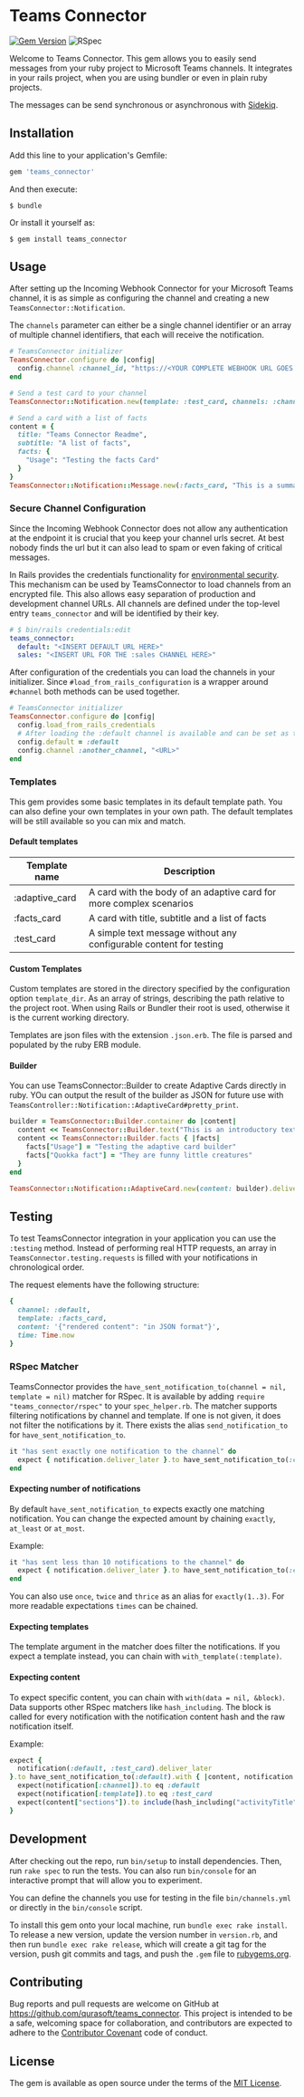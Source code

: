 # Teams Connector

[![Gem Version](https://badge.fury.io/rb/teams_connector.svg)](https://badge.fury.io/rb/teams_connector)
![RSpec](https://github.com/qurasoft/teams_connector/actions/workflows/ruby.yml/badge.svg)

Welcome to Teams Connector. This gem allows you to easily send messages from your ruby project to Microsoft Teams channels.
It integrates in your rails project, when you are using bundler or even in plain ruby projects.

The messages can be send synchronous or asynchronous with [Sidekiq](https://github.com/mperham/sidekiq). 

## Installation

Add this line to your application's Gemfile:

```ruby
gem 'teams_connector'
```

And then execute:

    $ bundle

Or install it yourself as:

    $ gem install teams_connector

## Usage
After setting up the Incoming Webhook Connector for your Microsoft Teams channel, it is as simple as configuring the channel and creating a new `TeamsConnector::Notification`.

The `channels` parameter can either be a single channel identifier or an array of multiple channel identifiers, that each will receive the notification. 

```ruby
# TeamsConnector initializer
TeamsConnector.configure do |config|
  config.channel :channel_id, "https://<YOUR COMPLETE WEBHOOK URL GOES HERE>"
end

# Send a test card to your channel
TeamsConnector::Notification.new(template: :test_card, channels: :channel_id).deliver_later

# Send a card with a list of facts
content = {
  title: "Teams Connector Readme",
  subtitle: "A list of facts",
  facts: {
    "Usage": "Testing the facts Card"
  }
}
TeamsConnector::Notification::Message.new(:facts_card, "This is a summary", content).deliver_later
```

### Secure Channel Configuration
Since the Incoming Webhook Connector does not allow any authentication at the endpoint it is crucial that you keep your channel urls secret.
At best nobody finds the url but it can also lead to spam or even faking of critical messages.

In Rails provides the credentials functionality for [environmental security](https://edgeguides.rubyonrails.org/security.html#environmental-security). This mechanism can be used by TeamsConnector to load channels from an encrypted file. This also allows easy separation of production and development channel URLs.
All channels are defined under the top-level entry `teams_connector` and will be identified by their key.
```yaml
# $ bin/rails credentials:edit
teams_connector:
  default: "<INSERT DEFAULT URL HERE>"
  sales: "<INSERT URL FOR THE :sales CHANNEL HERE>"
```

After configuration of the credentials you can load the channels in your initializer.
Since `#load_from_rails_configuration` is a wrapper around `#channel` both methods can be used together.

```ruby
# TeamsConnector initializer
TeamsConnector.configure do |config|
  config.load_from_rails_credentials
  # After loading the :default channel is available and can be set as the default 
  config.default = :default
  config.channel :another_channel, "<URL>"
end
```

### Templates
This gem provides some basic templates in its default template path. You can also define your own templates in your own path.
The default templates will be still available so you can mix and match.

#### Default templates

| Template name  | Description                                                         |
|----------------|---------------------------------------------------------------------|
| :adaptive_card | A card with the body of an adaptive card for more complex scenarios |
| :facts_card    | A card with title, subtitle and a list of facts                     |
| :test_card     | A simple text message without any configurable content for testing  |

#### Custom Templates

Custom templates are stored in the directory specified by the configuration option `template_dir`. As an array of strings, describing the path relative to the project root. When using Rails or Bundler their root is used, otherwise it is the current working directory.

Templates are json files with the extension `.json.erb`. The file is parsed and populated by the ruby ERB module.

#### Builder

You can use TeamsConnector::Builder to create Adaptive Cards directly in ruby. YOu can output the result of the builder as JSON for future use with `TeamsController::Notification::AdaptiveCard#pretty_print`.

```ruby
builder = TeamsConnector::Builder.container do |content|
  content << TeamsConnector::Builder.text("This is an introductory text for the following facts")
  content << TeamsConnector::Builder.facts { |facts|
    facts["Usage"] = "Testing the adaptive card builder"
    facts["Quokka fact"] = "They are funny little creatures"
  }
end

TeamsConnector::Notification::AdaptiveCard.new(content: builder).deliver_later
```

## Testing

To test TeamsConnector integration in your application you can use the `:testing` method.
Instead of performing real HTTP requests, an array in `TeamsConnector.testing.requests` is filled with your notifications in chronological order.

The request elements have the following structure:
```ruby
{
  channel: :default,
  template: :facts_card,
  content: '{"rendered content": "in JSON format"}',
  time: Time.now
}
```

### RSpec Matcher
TeamsConnector provides the `have_sent_notification_to(channel = nil, template = nil)` matcher for RSpec.
It is available by adding `require "teams_connector/rspec"` to your `spec_helper.rb`.
The matcher supports filtering notifications by channel and template. If one is not given, it does not filter the notifications by it.
There exists the alias `send_notification_to` for `have_sent_notification_to`.

```ruby
it "has sent exactly one notification to the channel" do
  expect { notification.deliver_later }.to have_sent_notification_to(:channel)
end
```

#### Expecting number of notifications
By default `have_sent_notification_to` expects exactly one matching notification.
You can change the expected amount by chaining `exactly`, `at_least` or `at_most`.

Example:
```ruby
it "has sent less than 10 notifications to the channel" do
  expect { notification.deliver_later }.to have_sent_notification_to(:channel).at_most(10)
end
```

You can also use `once`, `twice` and `thrice` as an alias for `exactly(1..3)`.
For more readable expectations `times` can be chained.

#### Expecting templates
The template argument in the matcher does filter the notifications.
If you expect a template instead, you can chain with `with_template(:template)`.

#### Expecting content
To expect specific content, you can chain with `with(data = nil, &block)`.
Data supports other RSpec matchers like `hash_including`.
The block is called for every notification with the notification content hash and the raw notification itself.

Example:
```ruby
expect {
  notification(:default, :test_card).deliver_later
}.to have_sent_notification_to(:default).with { |content, notification|
  expect(notification[:channel]).to eq :default
  expect(notification[:template]).to eq :test_card
  expect(content["sections"]).to include(hash_including("activityTitle", "activitySubtitle", "facts", "markdown" => true))
}
```
## Development

After checking out the repo, run `bin/setup` to install dependencies. Then, run `rake spec` to run the tests. You can also run `bin/console` for an interactive prompt that will allow you to experiment.

You can define the channels you use for testing in the file `bin/channels.yml` or directly in the `bin/console` script.

To install this gem onto your local machine, run `bundle exec rake install`. To release a new version, update the version number in `version.rb`, and then run `bundle exec rake release`, which will create a git tag for the version, push git commits and tags, and push the `.gem` file to [rubygems.org](https://rubygems.org).

## Contributing

Bug reports and pull requests are welcome on GitHub at https://github.com/qurasoft/teams_connector. This project is intended to be a safe, welcoming space for collaboration, and contributors are expected to adhere to the [Contributor Covenant](http://contributor-covenant.org) code of conduct.

## License

The gem is available as open source under the terms of the [MIT License](https://opensource.org/licenses/MIT).
